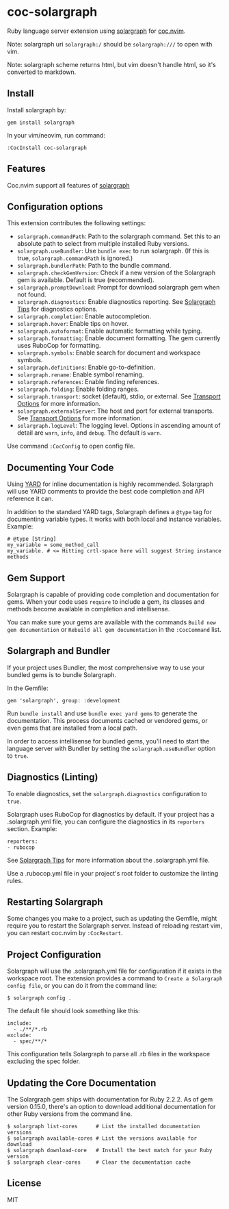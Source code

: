 # coc-solargraph

Ruby language server extension using [solargraph](http://solargraph.org/)
for [coc.nvim](https://github.com/neoclide/coc.nvim).

Note: solargraph uri `solargraph:/` should be `solargraph:///` to open with vim.

Note: solargraph scheme returns html, but vim doesn't handle html, so it's
converted to markdown.

## Install

Install solargraph by:

    gem install solargraph

In your vim/neovim, run command:

    :CocInstall coc-solargraph

## Features

Coc.nvim support all features of [solargraph](https://github.com/castwide/solargraph)

## Configuration options

This extension contributes the following settings:

- `solargraph.commandPath`: Path to the solargraph command. Set this to an absolute path to select from multiple installed Ruby versions.
- `solargraph.useBundler`: Use `bundle exec` to run solargraph. (If this is true, `solargraph.commandPath` is ignored.)
- `solargraph.bundlerPath`: Path to the bundle command.
- `solargraph.checkGemVersion`: Check if a new version of the Solargraph gem is available. Default is true (recommended).
- `solargraph.promptDownload`: Prompt for download solargraph gem when not found.
- `solargraph.diagnostics`: Enable diagnostics reporting. See [Solargraph Tips](http://solargraph.org/tips) for diagnostics options.
- `solargraph.completion`: Enable autocompletion.
- `solargraph.hover`: Enable tips on hover.
- `solargraph.autoformat`: Enable automatic formatting while typing.
- `solargraph.formatting`: Enable document formatting. The gem currently uses RuboCop for formatting.
- `solargraph.symbols`: Enable search for document and workspace symbols.
- `solargraph.definitions`: Enable go-to-definition.
- `solargraph.rename`: Enable symbol renaming.
- `solargraph.references`: Enable finding references.
- `solargraph.folding`: Enable folding ranges.
- `solargraph.transport`: socket (default), stdio, or external. See [Transport Options](#transport-options) for more information.
- `solargraph.externalServer`: The host and port for external transports. See [Transport Options](#transport-options) for more information.
- `solargraph.logLevel`: The logging level. Options in ascending amount of detail are `warn`, `info`, and `debug`. The default is `warn`.

Use command `:CocConfig` to open config file.

## Documenting Your Code

Using [YARD](http://www.rubydoc.info/gems/yard/file/docs/GettingStarted.md) for inline documentation is highly recommended.
Solargraph will use YARD comments to provide the best code completion and API reference it can.

In addition to the standard YARD tags, Solargraph defines a `@type` tag for documenting variable types. It works with both
local and instance variables. Example:

    # @type [String]
    my_variable = some_method_call
    my_variable. # <= Hitting crtl-space here will suggest String instance methods

## Gem Support

Solargraph is capable of providing code completion and documentation for gems. When your code uses `require` to include a gem, its classes and methods become available in completion and intellisense.

You can make sure your gems are available with the commands `Build new gem documentation` or `Rebuild all gem documentation` in the `:CocCommand` list.

## Solargraph and Bundler

If your project uses Bundler, the most comprehensive way to use your bundled gems is to bundle Solargraph.

In the Gemfile:

    gem 'solargraph', group: :development

Run `bundle install` and use `bundle exec yard gems` to generate the documentation. This process documents cached or vendored gems, or even gems that are installed from a local path.

In order to access intellisense for bundled gems, you'll need to start the language server with Bundler by setting the `solargraph.useBundler` option to `true`.

## Diagnostics (Linting)

To enable diagnostics, set the `solargraph.diagnostics` configuration to `true`.

Solargraph uses RuboCop for diagnostics by default. If your project has a .solargraph.yml file, you can configure the diagnostics in its `reporters` section. Example:

    reporters:
    - rubocop

See [Solargraph Tips](http://solargraph.org/tips) for more information about the .solargraph.yml file.

Use a .rubocop.yml file in your project's root folder to customize the linting rules.

## Restarting Solargraph

Some changes you make to a project, such as updating the Gemfile, might require you to restart the Solargraph server.
Instead of reloading restart vim, you can restart coc.nvim by `:CocRestart`.

## Project Configuration

Solargraph will use the .solargraph.yml file for configuration if it exists in the workspace root. The extension provides
a command to `Create a Solargraph config file`, or you can do it from the command line:

    $ solargraph config .

The default file should look something like this:

    include:
      - ./**/*.rb
    exclude:
      - spec/**/*

This configuration tells Solargraph to parse all .rb files in the workspace excluding the spec folder.

## Updating the Core Documentation

The Solargraph gem ships with documentation for Ruby 2.2.2. As of gem version 0.15.0, there's an option to download additional documentation for other Ruby versions from the command line.

    $ solargraph list-cores      # List the installed documentation versions
    $ solargraph available-cores # List the versions available for download
    $ solargraph download-core   # Install the best match for your Ruby version
    $ solargraph clear-cores     # Clear the documentation cache

## License

MIT

